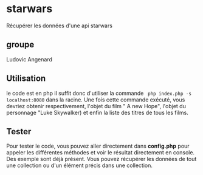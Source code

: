 # starwars
Récupérer les données d'une api starwars
## groupe
Ludovic Angenard
## Utilisation
le code est en php il suffit donc d'utiliser la commande ``` php index.php -s localhost:8080``` dans la racine. Une fois cette commande exécuté, vous devriez obtenir respectivement, l'objet du film " A new Hope", l'objet du personnage "Luke Skywalker) et enfin la liste des titres de tous les films.
## Tester
Pour tester le code, vous pouvez aller directement dans **config.php** pour appeler les différentes méthodes et voir le résultat directement en console. Des exemple sont déjà présent. Vous pouvez récupérer les données de tout une collection ou d'un élément précis dans une collection.
